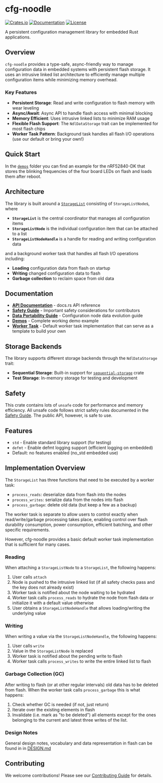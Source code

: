 # cfg-noodle

[![Crates.io](https://img.shields.io/crates/v/cfg-noodle.svg)](https://crates.io/crates/cfg-noodle)
[![Documentation](https://docs.rs/cfg-noodle/badge.svg)](https://docs.rs/cfg-noodle)
[![License](https://img.shields.io/badge/license-MIT-blue.svg)](https://github.com/tweedegolf/cfg-noodle#license)

A persistent configuration management library for embedded Rust applications.

## Overview

`cfg-noodle` provides a type-safe, async-friendly way to manage configuration data in embedded systems with persistent flash storage. It uses an intrusive linked list architecture to efficiently manage multiple configuration items while minimizing memory overhead.

### Key Features

- **Persistent Storage**: Read and write configuration to flash memory with wear leveling
- **Async/Await**: Async API to handle flash access with minimal blocking
- **Memory Efficient**: Uses intrusive linked lists to minimize RAM usage
- **Flexible Flash Support**: The `NdlDataStorage` trait can be implemented for most flash chips
- **Worker Task Pattern**: Background task handles all flash I/O operations (use our default or bring your own!)

## Quick Start

In the [`demos`](https://github.com/tweedegolf/cfg-noodle/tree/main/demos) folder you can find an example for the nRF52840-DK that stores the blinking frequencies of the four
board LEDs on flash and loads them after reboot.

## Architecture

The library is built around a [`StorageList`](https://docs.rs/cfg-noodle/latest/cfg_noodle/struct.StorageList.html) consisting of `StorageListNode`s, where

- **`StorageList`** is the central coordinator that manages all configuration items
- **`StorageListNode`** is the individual configuration item that can be attached to a list
- **`StorageListNodeHandle`** is a handle for reading and writing configuration data

and a background worker task that handles all flash I/O operations including:

- **Loading** configuration data from flash on startup
- **Writing** changed configuration data to flash
- **Garbage collection** to reclaim space from old data

## Documentation

- **[API Documentation](https://docs.rs/cfg-noodle)** - docs.rs API reference
- **[Safety Guide](https://docs.rs/cfg-noodle/latest/cfg_noodle/safety_guide/)** - Important safety considerations for contributors
- **[Data Portability Guide](https://docs.rs/cfg-noodle/latest/cfg_noodle/data_portability/)** - Configuration node data evolution guide
- **[Demos](https://github.com/tweedegolf/cfg-noodle/tree/main/demos)** - Complete working demo example
- **[Worker Task](https://docs.rs/cfg-noodle/latest/cfg_noodle/worker_task/)** - Default worker task implementation that can serve as a template to build your own

## Storage Backends

The library supports different storage backends through the `NdlDataStorage` trait:

- **Sequential Storage**: Built-in support for [`sequential-storage`](https://github.com/tweedegolf/sequential-storage) crate
- **Test Storage**: In-memory storage for testing and development

## Safety

This crate contains lots of `unsafe` code for performance and memory efficiency.
All unsafe code follows strict safety rules documented in the [Safety Guide](https://docs.rs/cfg-noodle/latest/cfg_noodle/safety_guide/).
The public API, however, is safe to use.

## Features

- `std` - Enable standard library support (for testing)
- `defmt` - Enable defmt logging support (efficient logging on embedded)
- Default: no features enabled (no_std embedded use)

## Implementation Overview

The `StorageList` has three functions that need to be executed by a worker task:

- `process_reads`: deserialize data from flash into the nodes
- `process_writes`: serialize data from the nodes into flash
- `process_garbage`: delete old data (but keep a few as a backup)

The worker task is separate to allow users to control exactly when read/write/garbage processing takes place,
enabling control over flash durability consumption, power consumption, efficient batching, and other specific requirements.

However, cfg-noodle provides a basic default worker task implementation that is sufficient for many cases.

### Reading

When attaching a `StorageListNode` to a `StorageList`, the following happens:

1. User calls `attach`
2. Node is pushed to the intrusive linked list (if all safety checks pass and the key does not already exist)
3. Worker task is notified about the node waiting to be hydrated
4. Worker task calls `process_reads` to hydrate the node from flash data or initialize it with a default value otherwise
5. User obtains a `StorageListNodeHandle` that allows loading/writing the underlying value

### Writing

When writing a value via the `StorageListNodeHandle`, the following happens:

1. User calls `write`
2. Value in the `StorageListNode` is replaced
3. Worker task is notified about the pending write to flash
4. Worker task calls `process_writes` to write the entire linked list to flash

### Garbage Collection (GC)

After writing to flash (or at other regular intervals) old data has to be deleted from flash. When the worker task calls `process_garbage` this is what happens:

1. Check whether GC is needed (if not, just return)
2. Iterate over the existing elements in flash
3. Invalidate (i.e. mark as "to be deleted") all elements except for the ones belonging to the current and latest three writes of the list.

### Design Notes

General design notes, vocabulary and data representation in flash can be found in in [DESIGN.md](https://github.com/tweedegolf/cfg-noodle/blob/main/DESIGN.md)

## Contributing

We welcome contributions! Please see our [Contributing Guide](https://github.com/tweedegolf/cfg-noodle/tree/main/CONTRIBUTING.md) for details.
